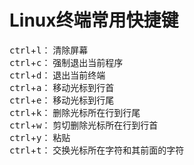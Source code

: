 # Linux终端常用快捷键

<kbd>ctrl</kbd>+<kbd>l</kbd>： 清除屏幕  
<kbd>ctrl</kbd>+<kbd>c</kbd>： 强制退出当前程序  
<kbd>ctrl</kbd>+<kbd>d</kbd>： 退出当前终端  
<kbd>ctrl</kbd>+<kbd>a</kbd>： 移动光标到行首  
<kbd>ctrl</kbd>+<kbd>e</kbd>： 移动光标到行尾   
<kbd>ctrl</kbd>+<kbd>k</kbd>： 删除光标所在行到行尾  
<kbd>ctrl</kbd>+<kbd>w</kbd>： 剪切删除光标所在行到行首  
<kbd>ctrl</kbd>+<kbd>y</kbd>： 粘贴  
<kbd>ctrl</kbd>+<kbd>t</kbd>： 交换光标所在字符和其前面的字符


